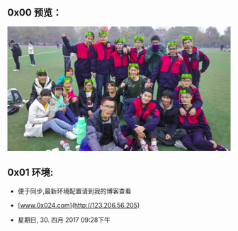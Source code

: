 

## 0x00 预览：
![](https://github.com/0x024/FRT/blob/master/data/temp/exp.png) 
## 0x01 环境:

- 便于同步,最新环境配置请到我的博客查看

- [www.0x024.com](http://123.206.56.205) 

- 星期日, 30. 四月 2017 09:28下午 


